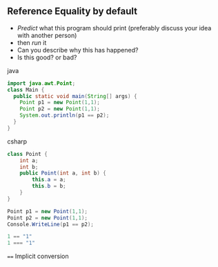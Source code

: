 Reference Equality by default
-----------------------------

* _Predict_ what this program should print (preferably discuss your idea with another person)
* then _run_ it
* Can you describe why this has happened?
* Is this good? or bad?


java
```java
import java.awt.Point;
class Main {
  public static void main(String[] args) {
    Point p1 = new Point(1,1);
    Point p2 = new Point(1,1);
    System.out.println(p1 == p2);
  }
}
```

csharp
```csharp
class Point {
    int a;
    int b;
    public Point(int a, int b) {
        this.a = a;
        this.b = b;
    }
}

Point p1 = new Point(1,1);
Point p2 = new Point(1,1);
Console.WriteLine(p1 == p2);
```


```javascript
1 == "1"
1 === "1"
```
`==` Implicit conversion